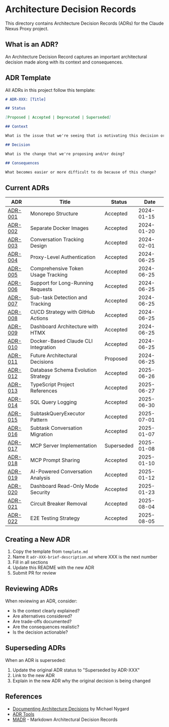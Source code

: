 # Architecture Decision Records

This directory contains Architecture Decision Records (ADRs) for the Claude Nexus Proxy project.

## What is an ADR?

An Architecture Decision Record captures an important architectural decision made along with its context and consequences.

## ADR Template

All ADRs in this project follow this template:

```markdown
# ADR-XXX: [Title]

## Status

[Proposed | Accepted | Deprecated | Superseded]

## Context

What is the issue that we're seeing that is motivating this decision or change?

## Decision

What is the change that we're proposing and/or doing?

## Consequences

What becomes easier or more difficult to do because of this change?
```

## Current ADRs

| ADR                                                       | Title                               | Status     | Date       |
| --------------------------------------------------------- | ----------------------------------- | ---------- | ---------- |
| [ADR-001](./adr-001-monorepo-structure.md)                | Monorepo Structure                  | Accepted   | 2024-01-15 |
| [ADR-002](./adr-002-separate-docker-images.md)            | Separate Docker Images              | Accepted   | 2024-01-20 |
| [ADR-003](./adr-003-conversation-tracking.md)             | Conversation Tracking Design        | Accepted   | 2024-02-01 |
| [ADR-004](./adr-004-proxy-authentication.md)              | Proxy-Level Authentication          | Accepted   | 2024-06-25 |
| [ADR-005](./adr-005-token-usage-tracking.md)              | Comprehensive Token Usage Tracking  | Accepted   | 2024-06-25 |
| [ADR-006](./adr-006-long-running-requests.md)             | Support for Long-Running Requests   | Accepted   | 2024-06-25 |
| [ADR-007](./adr-007-subtask-tracking.md)                  | Sub-task Detection and Tracking     | Accepted   | 2024-06-25 |
| [ADR-008](./adr-008-cicd-strategy.md)                     | CI/CD Strategy with GitHub Actions  | Accepted   | 2024-06-25 |
| [ADR-009](./adr-009-dashboard-architecture.md)            | Dashboard Architecture with HTMX    | Accepted   | 2024-06-25 |
| [ADR-010](./adr-010-docker-cli-integration.md)            | Docker-Based Claude CLI Integration | Accepted   | 2024-06-25 |
| [ADR-011](./adr-011-future-decisions.md)                  | Future Architectural Decisions      | Proposed   | 2024-06-25 |
| [ADR-012](./adr-012-database-schema-evolution.md)         | Database Schema Evolution Strategy  | Accepted   | 2025-06-26 |
| [ADR-013](./adr-013-typescript-project-references.md)     | TypeScript Project References       | Accepted   | 2025-06-27 |
| [ADR-014](./adr-014-sql-query-logging.md)                 | SQL Query Logging                   | Accepted   | 2025-06-30 |
| [ADR-015](./adr-015-subtask-query-executor-pattern.md)    | SubtaskQueryExecutor Pattern        | Accepted   | 2025-07-01 |
| [ADR-016](./adr-016-subtask-conversation-migration.md)    | Subtask Conversation Migration      | Accepted   | 2025-01-07 |
| [ADR-017](./adr-017-mcp-server-implementation.md)         | MCP Server Implementation           | Superseded | 2025-01-08 |
| [ADR-018](./adr-018-mcp-prompt-sharing.md)                | MCP Prompt Sharing                  | Accepted   | 2025-01-10 |
| [ADR-019](./adr-019-ai-powered-conversation-analysis.md)  | AI-Powered Conversation Analysis    | Accepted   | 2025-01-12 |
| [ADR-020](./adr-020-dashboard-read-only-mode-security.md) | Dashboard Read-Only Mode Security   | Accepted   | 2025-01-23 |
| [ADR-021](./adr-021-circuit-breaker-removal.md)           | Circuit Breaker Removal             | Accepted   | 2025-08-04 |
| [ADR-022](./adr-022-e2e-testing-strategy.md)              | E2E Testing Strategy                | Accepted   | 2025-08-05 |

## Creating a New ADR

1. Copy the template from `template.md`
2. Name it `adr-XXX-brief-description.md` where XXX is the next number
3. Fill in all sections
4. Update this README with the new ADR
5. Submit PR for review

## Reviewing ADRs

When reviewing an ADR, consider:

- Is the context clearly explained?
- Are alternatives considered?
- Are trade-offs documented?
- Are the consequences realistic?
- Is the decision actionable?

## Superseding ADRs

When an ADR is superseded:

1. Update the original ADR status to "Superseded by ADR-XXX"
2. Link to the new ADR
3. Explain in the new ADR why the original decision is being changed

## References

- [Documenting Architecture Decisions](https://cognitect.com/blog/2011/11/15/documenting-architecture-decisions) by Michael Nygard
- [ADR Tools](https://github.com/npryce/adr-tools)
- [MADR](https://adr.github.io/madr/) - Markdown Architectural Decision Records
